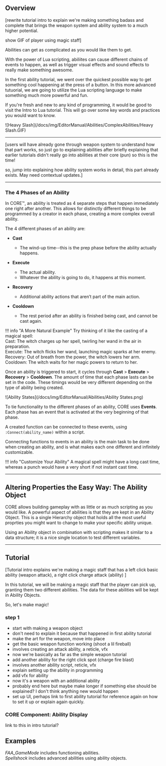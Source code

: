 ## Overview

[rewrite tutorial intro to explain we're making something badass and complete that brings the weapon system and ability system to a much higher potential.

show GIF of player using magic staff]

Abilities can get as complicated as you would like them to get. 

With the power of Lua scripting, abiliites can cause different chains of events to happen, as well as trigger visual effects and sound effects to really make something awesome.

In the first ability tutorial, we went over the quickest possible way to get something cool happening at the press of a button. In  this more advanced tutuorial, we are going to utilize the Lua scripting language to make something much more powerful and fun.

If you're fresh and new to any kind of programming, it would be good to visit the Intro to Lua tutorial. This will go over some key words and practices you would want to know.

![Heavy Slash](/docs/img/EditorManual/Abilities/ComplexAbilities/Heavy Slash.GIF)

---

[users will have already gone through weapon system to understand how that part works, so just go to explaining abilities after briefly explaining that earlier tutorials didn't really go into abilities at their core (pun) so this is the time!

so, jump into explaining how ability system works in detail, this part already exists. May need contextual updates.]

---

### The 4 Phases of an Ability

In CORE™, an ability is treated as 4 separate steps that happen immediately one right after another. This allows for distinctly different things to be programmed by a creator in each phase, creating a more complex overall ability.

The 4 different phases of an ability are:

- **Cast**
    - The wind-up time--this is the prep phase before the ability actually happens.

- **Execute**
    - The actual ability.
    - Whatever the ability is going to do, it happens at this moment.

- **Recovery**
    - Additional ability actions that aren’t part of the main action.

- **Cooldown**
    - The rest period after an ability is finished being cast, and cannot be cast again.


!!! info "A More Natural Example"
    Try thinking of it like the casting of a magical spell:  
    Cast: The witch charges up her spell, twirling her wand in the air in preparation.  
    Execute: The witch flicks her wand, launching magic sparks at her enemy.  
    Recovery: Out of breath from the power, the witch lowers her arm.  
    Cooldown: The witch waits for her magic powers to return to her.  

Once an ability is triggered to start, it cycles through **Cast** > **Execute** > **Recovery** > **Cooldown**. The amount of time that each phase lasts can be set in the code. These timings would be very different depending on the type of ability being created.

![Ability States](/docs/img/EditorManual/Abilities/Ability States.png)

To tie functionality to the different phases of an ability, CORE uses **Events**. Each phase has an event that is activated at the very beginning of that phase. 

A created function can be connected to these events, using `:Connect(ability_name)` within a script.

Connecting functions to events in an ability is the main task to be done when creating an ability, and is what makes each one different and infinitely customizable.

!!! info "Customize Your Ability"
    A magical spell might have a long cast time, whereas a punch would have a very short if not instant cast time.

---

## Altering Properties the Easy Way: The Ability Object

CORE allows building gameplay with as little or as much scripting as you would like. A powerful aspect of abilities is that they are kept in an Ability Object. This is a single Hierarchy object that holds all the most useful proprties you might want to change to make your specific ability unique.

Using an Ability object in combination with scripting makes it similar to a data structure; it is a nice single location to test different variables.

---

## Tutorial

[Tutorial intro explains we're making a magic staff that has a left click basic ability (weapon attack), a right click charge attack (ability) ]

In this tutorial, we will be making a magic staff that the player can pick up, granting them two different abilities. The data for these abilities will be kept in Ability Objects.

So, let's make magic!

### step 1


- start with making a weapon object
- don't need to explain it because that happened in first ability tutorial
- make the art for the weapon, move into place
- get the basic weapon function working (shoot a lil fireball)
- involves creating an attack ability, a reticle, vfx
- now we're basically as far as the simple weapon tutorial
- add another ability for the right click spot (charge fire blast)
- involves another ability script, reticle, vfx
- explain setting up the ability in programming
- add vfx for ability
- now it's a weapon with an additional ability
- probably end here but maybe make longer if something else should be explained? I don't think anything new would happen
- set  up UI, perhaps link to first ability tutorial for reference again on how to set it up or explain again quickly.


### CORE Component: Ability Display

link to this in intro tutorial?

## Examples

*FAA_GameMode* includes functioning abilities.  
*Spellshock* includes advanced abilities using ability objects. 